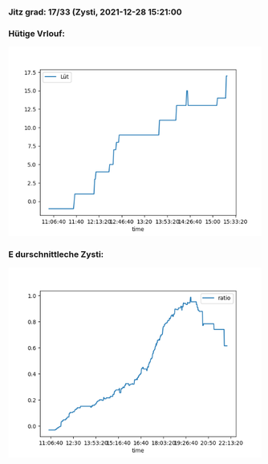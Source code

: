 ### Jitz grad: 17/33 (Zysti, 2021-12-28 15:21:00

### Hütige Vrlouf:
![Graph](Today.png)

### E durschnittleche Zysti:
![Graph](Zysti.png)